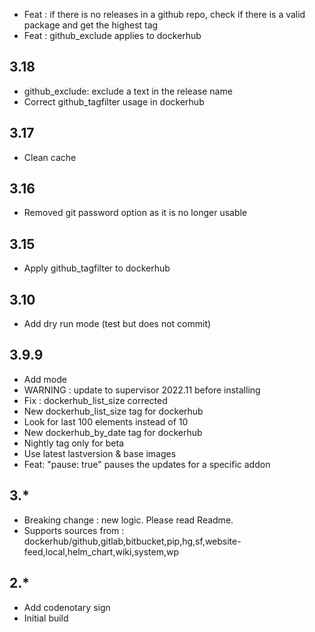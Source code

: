 - Feat : if there is no releases in a github repo, check if there is a valid package and get the highest tag
- Feat : github_exclude applies to dockerhub

## 3.18
- github_exclude: exclude a text in the release name
- Correct github_tagfilter usage in dockerhub

## 3.17
- Clean cache

## 3.16
- Removed git password option as it is no longer usable

## 3.15
- Apply github_tagfilter to dockerhub

## 3.10
- Add dry run mode (test but does not commit)

## 3.9.9
- Add mode
- WARNING : update to supervisor 2022.11 before installing
- Fix : dockerhub_list_size corrected
- New dockerhub_list_size tag for dockerhub
- Look for last 100 elements instead of 10
- New dockerhub_by_date tag for dockerhub
- Nightly tag only for beta
- Use latest lastversion & base images
- Feat: "pause: true" pauses the updates for a specific addon

## 3.*
- Breaking change : new logic. Please read Readme.
- Supports sources from : dockerhub/github,gitlab,bitbucket,pip,hg,sf,website-feed,local,helm_chart,wiki,system,wp

## 2.*
- Add codenotary sign
- Initial build
